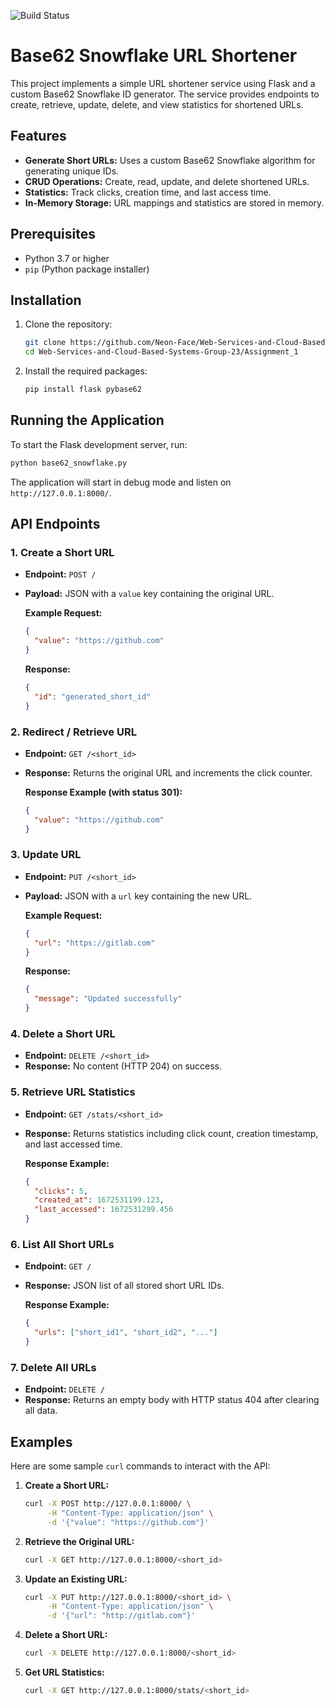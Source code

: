 ![Build Status](https://github.com/Neon-Face/Web-Services-and-Cloud-Based-Systems-Group-23/actions/workflows/python-package-conda.yml/badge.svg)

# Base62 Snowflake URL Shortener

This project implements a simple URL shortener service using Flask and a custom Base62 Snowflake ID generator. The service provides endpoints to create, retrieve, update, delete, and view statistics for shortened URLs.

## Features

- **Generate Short URLs:** Uses a custom Base62 Snowflake algorithm for generating unique IDs.
- **CRUD Operations:** Create, read, update, and delete shortened URLs.
- **Statistics:** Track clicks, creation time, and last access time.
- **In-Memory Storage:** URL mappings and statistics are stored in memory.

## Prerequisites

- Python 3.7 or higher
- `pip` (Python package installer)

## Installation

1. Clone the repository:

   ```bash
   git clone https://github.com/Neon-Face/Web-Services-and-Cloud-Based-Systems-Group-23.git
   cd Web-Services-and-Cloud-Based-Systems-Group-23/Assignment_1
   ```

2. Install the required packages:
   ```bash
   pip install flask pybase62
   ```


## Running the Application

To start the Flask development server, run:

```bash
python base62_snowflake.py
```

The application will start in debug mode and listen on `http://127.0.0.1:8000/`.

## API Endpoints

### 1. Create a Short URL

- **Endpoint:** `POST /`
- **Payload:** JSON with a `value` key containing the original URL.

  **Example Request:**

  ```json
  {
    "value": "https://github.com"
  }
  ```

  **Response:**

  ```json
  {
    "id": "generated_short_id"
  }
  ```

### 2. Redirect / Retrieve URL

- **Endpoint:** `GET /<short_id>`
- **Response:** Returns the original URL and increments the click counter.

  **Response Example (with status 301):**

  ```json
  {
    "value": "https://github.com"
  }
  ```

### 3. Update URL

- **Endpoint:** `PUT /<short_id>`
- **Payload:** JSON with a `url` key containing the new URL.

  **Example Request:**

  ```json
  {
    "url": "https://gitlab.com"
  }
  ```

  **Response:**

  ```json
  {
    "message": "Updated successfully"
  }
  ```

### 4. Delete a Short URL

- **Endpoint:** `DELETE /<short_id>`
- **Response:** No content (HTTP 204) on success.

### 5. Retrieve URL Statistics

- **Endpoint:** `GET /stats/<short_id>`
- **Response:** Returns statistics including click count, creation timestamp, and last accessed time.

  **Response Example:**

  ```json
  {
    "clicks": 5,
    "created_at": 1672531199.123,
    "last_accessed": 1672531299.456
  }
  ```

### 6. List All Short URLs

- **Endpoint:** `GET /`
- **Response:** JSON list of all stored short URL IDs.

  **Response Example:**

  ```json
  {
    "urls": ["short_id1", "short_id2", "..."]
  }
  ```

### 7. Delete All URLs

- **Endpoint:** `DELETE /`
- **Response:** Returns an empty body with HTTP status 404 after clearing all data.

## Examples

Here are some sample `curl` commands to interact with the API:

1. **Create a Short URL:**

   ```bash
   curl -X POST http://127.0.0.1:8000/ \
        -H "Content-Type: application/json" \
        -d '{"value": "https://github.com"}'
   ```

2. **Retrieve the Original URL:**

   ```bash
   curl -X GET http://127.0.0.1:8000/<short_id>
   ```

3. **Update an Existing URL:**

   ```bash
   curl -X PUT http://127.0.0.1:8000/<short_id> \
        -H "Content-Type: application/json" \
        -d '{"url": "http://gitlab.com"}'
   ```

4. **Delete a Short URL:**

   ```bash
   curl -X DELETE http://127.0.0.1:8000/<short_id>
   ```

5. **Get URL Statistics:**

   ```bash
   curl -X GET http://127.0.0.1:8000/stats/<short_id>
   ```


